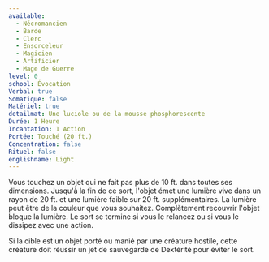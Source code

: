 ```yaml
---
available:
  - Nécromancien
  - Barde
  - Clerc
  - Ensorceleur
  - Magicien
  - Artificier
  - Mage de Guerre
level: 0
school: Évocation
Verbal: true
Somatique: false
Matériel: true
detailmat: Une luciole ou de la mousse phosphorescente
Durée: 1 Heure
Incantation: 1 Action
Portée: Touché (20 ft.)
Concentration: false
Rituel: false
englishname: Light
---
```

Vous touchez un objet qui ne fait pas plus de 10 ft. dans toutes ses dimensions. Jusqu'à la fin de ce sort, l'objet émet une lumière vive dans un rayon de 20 ft. et une lumière faible sur 20 ft. supplémentaires. La lumière peut être de la couleur que vous souhaitez. Complètement recouvrir l'objet bloque la lumière. Le sort se termine si vous le relancez ou si vous le dissipez avec une action.

Si la cible est un objet porté ou manié par une créature hostile, cette créature doit réussir un jet de sauvegarde de Dextérité pour éviter le sort.

